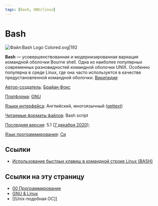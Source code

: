 ```yaml
---
tags: [bash, GNU/linux]
---
```

# Bash

![Файл:Bash Logo Colored.svg|192](https://upload.wikimedia.org/wikipedia/commons/thumb/4/4b/Bash_Logo_Colored.svg/512px-Bash_Logo_Colored.svg.png)

**Bash** — усовершенствованная и модернизированная вариация командной оболочки Bourne shell. Одна из наиболее популярных современных разновидностей командной оболочки UNIX. Особенно популярна в среде Linux, где она часто используется в качестве предустановленной командной оболочки. [Википедия](https://ru.wikipedia.org/wiki/Bash)

[Автор-создатель](https://www.google.com/search?newwindow=1&sxsrf=ALeKk022aGFz2Ygj9G5WuahBOGut3snxIw:1614124015929&q=bash+%D0%B0%D0%B2%D1%82%D0%BE%D1%80-%D1%81%D0%BE%D0%B7%D0%B4%D0%B0%D1%82%D0%B5%D0%BB%D1%8C&stick=H4sIAAAAAAAAAOPgE-LQz9U3MEw3z9HSyCi30k_Oz8lJTS7JzM_TL85PKylPLEq1yi_KTM_MS8xRSCwtycgvKl7EqpSUWJyhcGHDhU0Xmy7su9ige7Hxwr4L2y9subABKLD1wu6LPQBm_E1EWwAAAA&sa=X&ved=2ahUKEwijx97EmIHvAhVKs4sKHY-bD98Q6BMoADAiegQIMxAC): [Брайан Фокс](https://www.google.com/search?newwindow=1&sxsrf=ALeKk022aGFz2Ygj9G5WuahBOGut3snxIw:1614124015929&q=%D0%91%D1%80%D0%B0%D0%B9%D0%B0%D0%BD+%D0%A4%D0%BE%D0%BA%D1%81&stick=H4sIAAAAAAAAAOPgE-LQz9U3MEw3z1HiBLHM0vMqKrQ0Msqt9JPzc3JSk0sy8_P0i_PTSsoTi1Kt8osy0zPzEnMUEktLMvKLihexil6YeLHhwoYLO4F4r8KFJRf2Xdh1sXEHKyMAp5qAx1wAAAA&sa=X&ved=2ahUKEwijx97EmIHvAhVKs4sKHY-bD98QmxMoATAiegQIMxAD)

[Платформа](https://www.google.com/search?newwindow=1&sxsrf=ALeKk022aGFz2Ygj9G5WuahBOGut3snxIw:1614124015929&q=bash+%D0%BF%D0%BB%D0%B0%D1%82%D1%84%D0%BE%D1%80%D0%BC%D0%B0&stick=H4sIAAAAAAAAAAFIALf_CA4SCC9tLzAxZzdsKiBodzovY29sbGVjdGlvbi9zb2Z0d2FyZTpwbGF0Zm9ybaIFF2Jhc2gg0L_Qu9Cw0YLRhNC-0YDQvNCw-niSt0gAAAA&sa=X&ved=2ahUKEwijx97EmIHvAhVKs4sKHY-bD98Q6BMoADAjegQILhAC): [GNU](https://www.google.com/search?newwindow=1&sxsrf=ALeKk022aGFz2Ygj9G5WuahBOGut3snxIw:1614124015929&q=GNU&stick=H4sIAAAAAAAAAOPgE-LQz9U3MEw3z1ECs4xNzOK1FDLKrfST83NyUpNLMvPz9Ivz00rKE4tSrQpyEkvS8otyF7Eyu_uF7mBlBACpryCfQQAAAA&sa=X&ved=2ahUKEwijx97EmIHvAhVKs4sKHY-bD98QmxMoATAjegQILhAD)

[Языки интерфейса](https://www.google.com/search?newwindow=1&sxsrf=ALeKk022aGFz2Ygj9G5WuahBOGut3snxIw:1614124015929&q=bash+%D1%8F%D0%B7%D1%8B%D0%BA%D0%B8+%D0%B8%D0%BD%D1%82%D0%B5%D1%80%D1%84%D0%B5%D0%B9%D1%81%D0%B0&sa=X&ved=2ahUKEwijx97EmIHvAhVKs4sKHY-bD98Q6BMoADAkegQINBAC): Английский, многоязычный ([gettext](https://www.google.com/search?newwindow=1&sxsrf=ALeKk022aGFz2Ygj9G5WuahBOGut3snxIw:1614124015929&q=gettext&stick=H4sIAAAAAAAAAONgVuLUz9U3MIo3K8taxMqenlpSklpRAgBDU_eOFwAAAA&sa=X&ved=2ahUKEwijx97EmIHvAhVKs4sKHY-bD98QmxMoATAkegQINBAD))

[Читаемые форматы файлов](https://www.google.com/search?newwindow=1&sxsrf=ALeKk022aGFz2Ygj9G5WuahBOGut3snxIw:1614124015929&q=bash+%D1%87%D0%B8%D1%82%D0%B0%D0%B5%D0%BC%D1%8B%D0%B5+%D1%84%D0%BE%D1%80%D0%BC%D0%B0%D1%82%D1%8B+%D1%84%D0%B0%D0%B9%D0%BB%D0%BE%D0%B2&sa=X&ved=2ahUKEwijx97EmIHvAhVKs4sKHY-bD98Q6BMoADAlegQINhAC): Bash script

[Последняя версия](https://www.google.com/search?newwindow=1&sxsrf=ALeKk022aGFz2Ygj9G5WuahBOGut3snxIw:1614124015929&q=bash+%D0%BF%D0%BE%D1%81%D0%BB%D0%B5%D0%B4%D0%BD%D1%8F%D1%8F+%D0%B2%D0%B5%D1%80%D1%81%D0%B8%D1%8F&sa=X&ved=2ahUKEwijx97EmIHvAhVKs4sKHY-bD98Q6BMoADAmegQILBAC): 5.1 ([7 декабря 2020](https://www.google.com/search?newwindow=1&sxsrf=ALeKk022aGFz2Ygj9G5WuahBOGut3snxIw:1614124015929&q=7+%D0%B4%D0%B5%D0%BA%D0%B0%D0%B1%D1%80%D1%8F+2020&stick=H4sIAAAAAAAAAONgVhLQL9E3SjIxrcwpTDc2TS8zW8Qqaq5wYcuFrRd2XdhwYePFhov9CkYGRgYA5fbAESwAAAA&sa=X&ved=2ahUKEwijx97EmIHvAhVKs4sKHY-bD98QmxMoATAmegQILBAD));

[Язык программирования](https://www.google.com/search?newwindow=1&sxsrf=ALeKk022aGFz2Ygj9G5WuahBOGut3snxIw:1614124015929&q=bash+%D1%8F%D0%B7%D1%8B%D0%BA+%D0%BF%D1%80%D0%BE%D0%B3%D1%80%D0%B0%D0%BC%D0%BC%D0%B8%D1%80%D0%BE%D0%B2%D0%B0%D0%BD%D0%B8%D1%8F&stick=H4sIAAAAAAAAAOPgE-LQz9U3MEw3z9HSySi30k_Oz8lJTS7JzM_TL85PKylPLEq1KijKTy9KzM3NzEtXyEnMSy9NTE9dxKqXlFicoXCx_8L2i90Xdilc2H-x4cK-C5uB5IYLe4BwB5i_CcjbC2T3AwCj8iWSawAAAA&sa=X&ved=2ahUKEwijx97EmIHvAhVKs4sKHY-bD98Q6BMoADAnegQILRAC): [Си](https://www.google.com/search?newwindow=1&sxsrf=ALeKk022aGFz2Ygj9G5WuahBOGut3snxIw:1614124015929&q=c&stick=H4sIAAAAAAAAAOPgE-LQz9U3MEw3z1GCsErMkrR0Msqt9JPzc3JSk0sy8_P0i_PTSsoTi1KtCory04sSc3Mz89IVchLz0ksT01MXsTIm72BlBABYtrDgSwAAAA&sa=X&ved=2ahUKEwijx97EmIHvAhVKs4sKHY-bD98QmxMoATAnegQILRAD)

## Ссылки

- [Использование быстрых клавиш в командной строке Linux (BASH)](%D0%98%D1%81%D0%BF%D0%BE%D0%BB%D1%8C%D0%B7%D0%BE%D0%B2%D0%B0%D0%BD%D0%B8%D0%B5%20%D0%B1%D1%8B%D1%81%D1%82%D1%80%D1%8B%D1%85%20%D0%BA%D0%BB%D0%B0%D0%B2%D0%B8%D1%88%20%D0%B2%20%D0%BA%D0%BE%D0%BC%D0%B0%D0%BD%D0%B4%D0%BD%D0%BE%D0%B9%20%D1%81%D1%82%D1%80%D0%BE%D0%BA%D0%B5%20Linux%20(BASH).md)

## Ссылки на эту страницу

- [00 Программирование](00%20%D0%9F%D1%80%D0%BE%D0%B3%D1%80%D0%B0%D0%BC%D0%BC%D0%B8%D1%80%D0%BE%D0%B2%D0%B0%D0%BD%D0%B8%D0%B5.md)
- [GNU & Linux](GNU%20&%20Linux.md)
- [[Unix-подобная ОС]]

